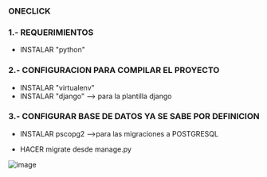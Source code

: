 ### ONECLICK


### 1.- REQUERIMIENTOS 

  - INSTALAR "python" 

### 2.- CONFIGURACION PARA COMPILAR EL PROYECTO

  - INSTALAR "virtualenv"
  - INSTALAR "django" --> para la plantilla django
  
### 3.- CONFIGURAR BASE DE DATOS YA SE SABE POR DEFINICION

  - INSTALAR pscopg2 -->para las migraciones a POSTGRESQL
  
  - HACER migrate desde manage.py



![image](https://user-images.githubusercontent.com/90811406/224596125-fad21153-c733-47d1-9b34-3500e50bd1b9.png)
